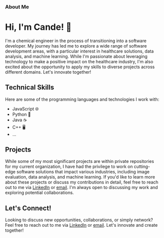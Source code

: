 ### About Me

# Hi, I'm Cande! 👋

I'm a chemical engineer in the process of transitioning into a software developer. My journey has led me to explore a wide range of software development areas, with a particular interest in healthcare solutions, data analysis, and machine learning. While I'm passionate about leveraging technology to make a positive impact on the healthcare industry, I'm also excited about the opportunity to apply my skills to diverse projects across different domains. Let's innovate together!

## Technical Skills

Here are some of the programming languages and technologies I work with:

- JavaScript 🌐
- Python 🐍
- Java ☕
- C++ 🖥️
- ...

## Projects

While some of my most significant projects are within private repositories for my current organization, I have had the privilege to work on cutting-edge software solutions that impact various industries, including image evaluation, data analysis, and machine learning. If you'd like to learn more about these projects or discuss my contributions in detail, feel free to reach out to me via [LinkedIn](https://www.linkedin.com/in/maria-candelaria-ochoa-romero) or [email](mailto:mc.ochoaromero@gmail.com). I'm always open to discussing my work and exploring potential collaborations.

## Let's Connect!

Looking to discuss new opportunities, collaborations, or simply network? Feel free to reach out to me via [LinkedIn](https://www.linkedin.com/in/maria-candelaria-ochoa-romero) or [email](mailto:mc.ochoaromero@gmail.com). Let's innovate and create together!



<!--
**Cande8a/Cande8a** is a ✨ _special_ ✨ repository because its `README.md` (this file) appears on your GitHub profile.

Here are some ideas to get you started:

- 🔭 I’m currently working on ...
- 🌱 I’m currently learning ...
- 👯 I’m looking to collaborate on ...
- 🤔 I’m looking for help with ...
- 💬 Ask me about ...
- 📫 How to reach me: ...
- 😄 Pronouns: ...
- ⚡ Fun fact: ...
-->
